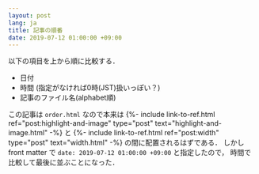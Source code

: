 ```yaml
---
layout: post
lang: ja
title: 記事の順番
date: 2019-07-12 01:00:00 +09:00
---
```


以下の項目を上から順に比較する．

- 日付
- 時間 (指定がなければ0時(JST)扱いっぽい？)
- 記事のファイル名(alphabet順)

この記事は `order.html` なので本来は
{%- include link-to-ref.html ref="post:highlight-and-image" type="post" text="highlight-and-image.html" -%}
と
{%- include link-to-ref.html ref="post:width" type="post" text="width.html" -%}
の間に配置されるはずである．
しかし front matter で `date: 2019-07-12 01:00:00 +09:00` と指定したので，
時間で比較して最後に並ぶことになった．
